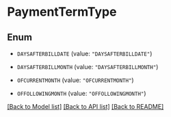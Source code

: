 # PaymentTermType

## Enum


* `DAYSAFTERBILLDATE` (value: `"DAYSAFTERBILLDATE"`)

* `DAYSAFTERBILLMONTH` (value: `"DAYSAFTERBILLMONTH"`)

* `OFCURRENTMONTH` (value: `"OFCURRENTMONTH"`)

* `OFFOLLOWINGMONTH` (value: `"OFFOLLOWINGMONTH"`)


[[Back to Model list]](../README.md#documentation-for-models) [[Back to API list]](../README.md#documentation-for-api-endpoints) [[Back to README]](../README.md)


